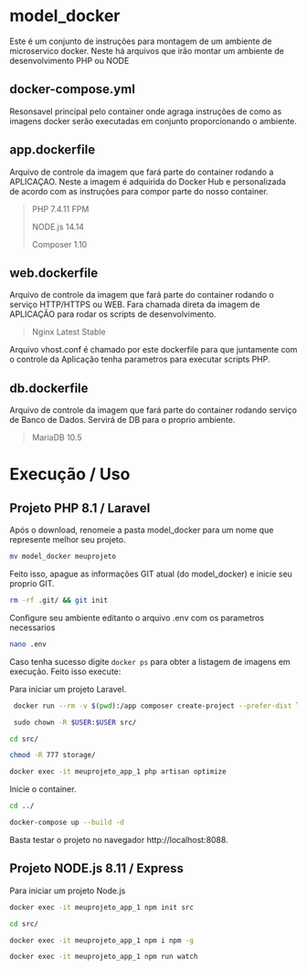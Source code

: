 # model_docker

Este é um conjunto de instruções para montagem de um ambiente de microservico docker. Neste há arquivos que irão montar um ambiente de desenvolvimento PHP ou NODE

## docker-compose.yml

Resonsavel principal pelo container onde agraga instruções de como as imagens docker serão executadas em conjunto proporcionando o ambiente.

## app.dockerfile

Arquivo de controle da imagem que fará parte do container rodando a APLICAÇAO. Neste a imagem é adquirida do Docker Hub e personalizada de acordo com as instruções para compor parte do nosso container.

> PHP 7.4.11 FPM
> 
> NODE.js 14.14
> 
> Composer 1.10

## web.dockerfile

Arquivo de controle da imagem que fará parte do container rodando o serviço HTTP/HTTPS ou WEB. Fara chamada direta da imagem de APLICAÇÂO para rodar os scripts de desenvolvimento.

> Nginx Latest Stable

Arquivo vhost.conf é chamado por este dockerfile para que juntamente com o controle da Aplicação tenha parametros para executar scripts PHP.

## db.dockerfile

Arquivo de controle da imagem que fará parte do container rodando serviço de Banco de Dados. Servirá de DB para o proprio ambiente.

> MariaDB 10.5

# Execução / Uso

## Projeto PHP 8.1 / Laravel

Após o download, renomeie a pasta model_docker para um nome que represente melhor seu projeto.

```bash
mv model_docker meuprojeto
```

Feito isso, apague as informações GIT atual (do model_docker) e inicie seu proprio GIT. 

```bash
rm -rf .git/ && git init
```

Configure seu ambiente editanto o arquivo .env com os parametros necessarios

```bash
nano .env
```

Caso tenha sucesso digite `docker ps` para obter a listagem de imagens em execução. Feito isso execute:

Para iniciar um projeto Laravel.

```bash
 docker run --rm -v $(pwd):/app composer create-project --prefer-dist laravel/laravel src
```

```bash
 sudo chown -R $USER:$USER src/
```

```bash
cd src/
```

```bash
chmod -R 777 storage/
```

```bash
docker exec -it meuprojeto_app_1 php artisan optimize
```

Inicie o container.

```bash
cd ../
```

```bash
docker-compose up --build -d
```

Basta testar o projeto no navegador http://localhost:8088.


## Projeto NODE.js 8.11 / Express

Para iniciar um projeto Node.js

```bash
docker exec -it meuprojeto_app_1 npm init src
```

```bash
cd src/
```

```bash
docker exec -it meuprojeto_app_1 npm i npm -g
```

```bash
docker exec -it meuprojeto_app_1 npm run watch
```
